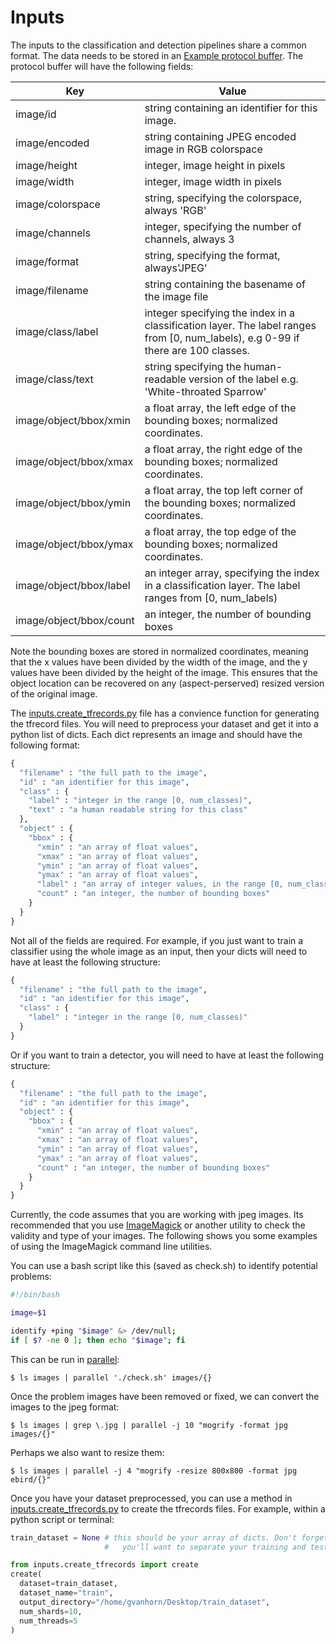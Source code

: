 # Inputs

The inputs to the classification and detection pipelines share a common format. The data needs to be stored in an [Example protocol buffer](https://www.tensorflow.org/code/tensorflow/core/example/example.proto). The protocol buffer will have the following fields:

| Key | Value |
|-----|-------|
| image/id | string containing an identifier for this image. |
| image/encoded | string containing JPEG encoded image in RGB colorspace|
| image/height | integer, image height in pixels |
| image/width | integer, image width in pixels |
| image/colorspace | string, specifying the colorspace, always 'RGB' |
| image/channels | integer, specifying the number of channels, always 3 |
| image/format | string, specifying the format, always'JPEG' |
| image/filename | string containing the basename of the image file |
| image/class/label | integer specifying the index in a classification layer. The label ranges from [0, num_labels), e.g 0-99 if there are 100 classes. |
|  image/class/text | string specifying the human-readable version of the label e.g. 'White-throated Sparrow' |
| image/object/bbox/xmin | a float array, the left edge of the bounding boxes; normalized coordinates. |
| image/object/bbox/xmax | a float array, the right edge of the bounding boxes; normalized coordinates. |
| image/object/bbox/ymin | a float array, the top left corner of the bounding boxes; normalized coordinates. |
| image/object/bbox/ymax | a float array, the top edge of the bounding boxes; normalized coordinates. |
| image/object/bbox/label | an integer array, specifying the index in a classification layer. The label ranges from [0, num_labels) |
| image/object/bbox/count | an integer, the number of bounding boxes | 

Note the bounding boxes are stored in normalized coordinates, meaning that the x values have been divided by the width of the image, and the y values have been divided by the height of the image. This ensures that the object location can be recovered on any (aspect-perserved) resized version of the original image.

The [inputs.create_tfrecords.py](create_tfrecords.py) file has a convience function for generating the tfrecord files. You will need to preprocess your dataset and get it into a python list of dicts. Each dict represents an image and should have the following format:

```python
{
  "filename" : "the full path to the image", 
  "id" : "an identifier for this image",
  "class" : {
    "label" : "integer in the range [0, num_classes)",
    "text" : "a human readable string for this class"
  },
  "object" : {
    "bbox" : {
      "xmin" : "an array of float values",
      "xmax" : "an array of float values",
      "ymin" : "an array of float values",
      "ymax" : "an array of float values",
      "label" : "an array of integer values, in the range [0, num_classes)",
      "count" : "an integer, the number of bounding boxes"
    }
  }
}
```

Not all of the fields are required. For example, if you just want to train a classifier using the whole image as an input, then your dicts will need to have at least the following structure:
```python
{
  "filename" : "the full path to the image", 
  "id" : "an identifier for this image",
  "class" : {
    "label" : "integer in the range [0, num_classes)"
  }
}
```
Or if you want to train a detector, you will need to have at least the following structure:
```python
{
  "filename" : "the full path to the image", 
  "id" : "an identifier for this image",
  "object" : {
    "bbox" : {
      "xmin" : "an array of float values",
      "xmax" : "an array of float values",
      "ymin" : "an array of float values",
      "ymax" : "an array of float values",
      "count" : "an integer, the number of bounding boxes"
    }
  }
}
```

Currently, the code assumes that you are working with jpeg images. Its recommended that you use [ImageMagick](http://www.imagemagick.org/script/index.php) or another utility to check the validity and type of your images. The following shows you some examples of using the ImageMagick command line utilities. 

You can use a bash script like this (saved as check.sh) to identify potential problems:

```sh
#!/bin/bash

image=$1

identify +ping "$image" &> /dev/null; 
if [ $? -ne 0 ]; then echo "$image"; fi
```

This can be run in [parallel](https://www.gnu.org/software/parallel/):
```
$ ls images | parallel './check.sh' images/{}
```

Once the problem images have been removed or fixed, we can convert the images to the jpeg format:

```
$ ls images | grep \.jpg | parallel -j 10 "mogrify -format jpg images/{}"
```

Perhaps we also want to resize them:
```
$ ls images | parallel -j 4 "mogrify -resize 800x800 -format jpg ebird/{}"
```

Once you have your dataset preprocessed, you can use a method in [inputs.create_tfrecords.py](create_tfrecords.py) to create the tfrecords files. For example, within a python script or terminal:

```python
train_dataset = None # this should be your array of dicts. Don't forget that 
                     #   you'll want to separate your training and testing data.

from inputs.create_tfrecords import create
create(
  dataset=train_dataset,
  dataset_name="train",
  output_directory="/home/gvanhorn/Desktop/train_dataset",
  num_shards=10,
  num_threads=5
)
```
